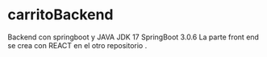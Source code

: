 # carritoBackend
Backend con springboot y JAVA
JDK 17
SpringBoot 3.0.6
La parte front end se crea con REACT en el otro repositorio .
